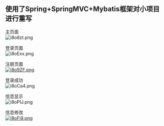 ## 使用了Spring+SpringMVC+Mybatis框架对小项目进行重写

主页面    
![i8o8zt.png](https://s1.ax1x.com/2018/10/06/i8o8zt.png)


登录页面  
![i8oExx.png](https://s1.ax1x.com/2018/10/06/i8oExx.png)


注册页面  
[![i8o9ZF.png](https://s1.ax1x.com/2018/10/06/i8o9ZF.png)](https://imgchr.com/i/i8o9ZF)


登录成功  
![i8oCa4.png](https://s1.ax1x.com/2018/10/06/i8oCa4.png)


信息显示       
![i8oPIJ.png](https://s1.ax1x.com/2018/10/06/i8oPIJ.png)


信息修改    
[![i8oFi9.png](https://s1.ax1x.com/2018/10/06/i8oFi9.png)](https://imgchr.com/i/i8oFi9)
